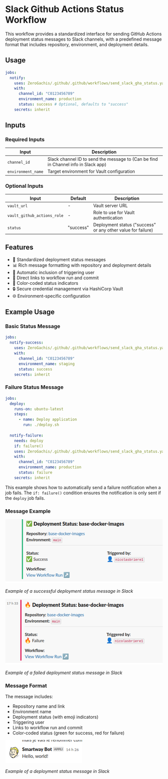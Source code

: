# Slack Github Actions Status Workflow

This workflow provides a standardized interface for sending GitHub Actions deployment status messages to Slack channels, with a predefined message format that includes repository, environment, and deployment details.

## Usage

```yaml
jobs:
  notify:
    uses: ZeroGachis/.github/.github/workflows/send_slack_gha_status.yaml@v4
    with:
      channel_id: "C0123456789"
      environment_name: production
      status: success # Optional, defaults to "success"
    secrets: inherit
```

## Inputs

### Required Inputs

| Input              | Description                                                                        |
| ------------------ | ---------------------------------------------------------------------------------- |
| `channel_id`       | Slack channel ID to send the message to (Can be find in Channel info in Slack app) |
| `environment_name` | Target environment for Vault configuration                                         |

### Optional Inputs

| Input                       | Default   | Description                                                  |
| --------------------------- | --------- | ------------------------------------------------------------ |
| `vault_url`                 | -         | Vault server URL                                             |
| `vault_github_actions_role` | -         | Role to use for Vault authentication                         |
| `status`                    | "success" | Deployment status ("success" or any other value for failure) |

## Features

- 🚀 Standardized deployment status messages
- 📊 Rich message formatting with repository and deployment details
- 👤 Automatic inclusion of triggering user
- 🔗 Direct links to workflow run and commit
- 🎨 Color-coded status indicators
- 🔒 Secure credential management via HashiCorp Vault
- 🌐 Environment-specific configuration

## Example Usage

### Basic Status Message

```yaml
jobs:
  notify-success:
    uses: ZeroGachis/.github/.github/workflows/send_slack_gha_status.yaml@v4
    with:
      channel_id: "C0123456789"
      environment_name: staging
      status: success
    secrets: inherit
```

### Failure Status Message

```yaml
jobs:
  deploy:
    runs-on: ubuntu-latest
    steps:
      - name: Deploy application
        run: ./deploy.sh

  notify-failure:
    needs: deploy
    if: failure()
    uses: ZeroGachis/.github/.github/workflows/send_slack_gha_status.yaml@v4
    with:
      channel_id: "C0123456789"
      environment_name: production
      status: failure
    secrets: inherit
```

This example shows how to automatically send a failure notification when a job fails. The `if: failure()` condition ensures the notification is only sent if the `deploy` job fails.

### Message Example

![Slack GHA Success example](resources/slack_gha_status_success.png)

_Example of a successful deployment status message in Slack_

![Slack GHA Failure example](resources/slack_gha_status_failure.png)

_Example of a failed deployment status message in Slack_

### Message Format

The message includes:

- Repository name and link
- Environment name
- Deployment status (with emoji indicators)
- Triggering user
- Links to workflow run and commit
- Color-coded status (green for success, red for failure)

![Status message example](resources/slack_message_example.png)

_Example of a deployment status message in Slack_
